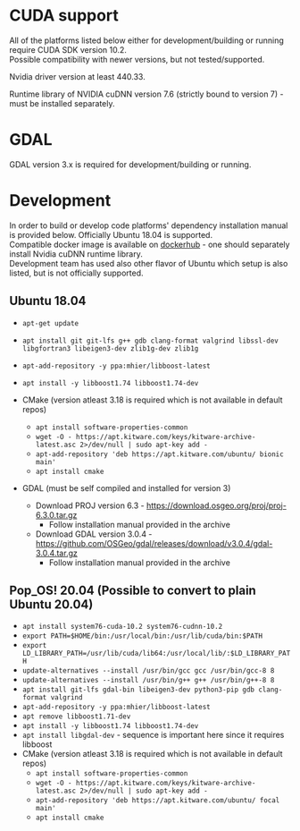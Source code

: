 # CUDA support

All of the platforms listed below either for development/building or running require CUDA SDK version 10.2.\
Possible compatibility with newer versions, but not tested/supported.

Nvidia driver version at least 440.33.

Runtime library of NVIDIA cuDNN version 7.6 (strictly bound to version 7) - must be installed separately.

# GDAL

GDAL version 3.x is required for development/building or running.

# Development

In order to build or develop code platforms' dependency installation manual is provided below.
Officially Ubuntu 18.04 is supported.\
Compatible docker image is available on [dockerhub](https://hub.docker.com/repository/docker/cgialus/alus-infra) - one should separately install Nvidia cuDNN runtime library.
\
Development team has used also other flavor of Ubuntu which setup is also listed, but is not officially supported.

## Ubuntu 18.04


* ``apt-get update``
* ``apt install git git-lfs g++ gdb clang-format valgrind libssl-dev libgfortran3 libeigen3-dev zlib1g-dev zlib1g``
* ``apt-add-repository -y ppa:mhier/libboost-latest``
* ``apt install -y libboost1.74 libboost1.74-dev``
* CMake (version atleast 3.18 is required which is not available in default repos)
  * ``apt install software-properties-common``
  * ``wget -O - https://apt.kitware.com/keys/kitware-archive-latest.asc 2>/dev/null | sudo apt-key add -``
  * ``apt-add-repository 'deb https://apt.kitware.com/ubuntu/ bionic main'``
  * ``apt install cmake``
  
* GDAL (must be self compiled and installed for version 3)
  * Download PROJ version 6.3 - https://download.osgeo.org/proj/proj-6.3.0.tar.gz
    * Follow installation manual provided in the archive
  * Download GDAL version 3.0.4 - https://github.com/OSGeo/gdal/releases/download/v3.0.4/gdal-3.0.4.tar.gz
    * Follow installation manual provided in the archive

## Pop_OS! 20.04 (Possible to convert to plain Ubuntu 20.04)

* ``apt install system76-cuda-10.2 system76-cudnn-10.2``
* ``export PATH=$HOME/bin:/usr/local/bin:/usr/lib/cuda/bin:$PATH``
* ``export LD_LIBRARY_PATH=/usr/lib/cuda/lib64:/usr/local/lib/:$LD_LIBRARY_PATH``
* ``update-alternatives --install /usr/bin/gcc gcc /usr/bin/gcc-8 8``
* ``update-alternatives --install /usr/bin/g++ g++ /usr/bin/g++-8 8``
* ``apt install git-lfs gdal-bin libeigen3-dev python3-pip gdb clang-format valgrind``
* ``apt-add-repository -y ppa:mhier/libboost-latest``
* ``apt remove libboost1.71-dev``
* ``apt install -y libboost1.74 libboost1.74-dev``
* ``apt install libgdal-dev`` - sequence is important here since it requires libboost
* CMake (version atleast 3.18 is required which is not available in default repos)
  * ``apt install software-properties-common``
  * ``wget -O - https://apt.kitware.com/keys/kitware-archive-latest.asc 2>/dev/null | sudo apt-key add -``
  * ``apt-add-repository 'deb https://apt.kitware.com/ubuntu/ focal main'``
  * ``apt install cmake``
